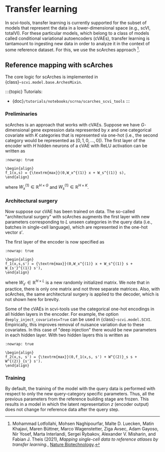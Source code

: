 # Transfer learning

In scvi-tools, transfer learning is currently supported for the subset of models that represent the data
in a lower-dimensional space (e.g., scVI, totalVI). For these particular models, which belong to a class of
models called conditional variational autoencoders (cVAEs), transfer learning
is tantamount to ingesting new data in order to analyze it in the context of some reference dataset.
For this, we use the scArches approach [^ref1].

## Reference mapping with scArches

The core logic for scArches is implemented in {class}`~scvi.model.base.ArchesMixin`.

:::{topic} Tutorials:

-   {doc}`/tutorials/notebooks/scrna/scarches_scvi_tools`
    :::

### Preliminaries

scArches is an approach that works with cVAEs. Suppose we have $G$-dimensional gene expression data represented by $x$ and one categorical covariate with $K$
categories that is represented via one-hot (i.e., the second category would be represented as $[0, 1, 0, ..., 0]$).
The first layer of the encoder with $H$ hidden neurons of a cVAE with ReLU activation can be written as

```{math}
:nowrap: true

\begin{align}
f_1(x,s) = {\textrm{max}}(0,W_x^{(1)} x + W_s^{(1)} s),
\end{align}
```

where $W_x^{(1)} \in \mathbb{R}^{H \times G}$ and $W_s^{(1)} \in \mathbb{R}^{H \times K}$.

### Architectural surgery

Now suppose our cVAE has been trained on data. The so-called "architectural surgery" with scArches augments the first layer with new parameters corresponding
to $L$ unseen categories in the query data (i.e., batches in single-cell language), which are represented in the one-hot vector $s'$.

The first layer of the encoder is now specified as

```{math}
:nowrap: true

\begin{align}
f_1(x,s,s') = {\textrm{max}}(0,W_x^{(1)} x + W_s^{(1)} s + W_{s'}^{(1)} s'),
\end{align}
```

where $W_{s'} \in \mathbb{R}^{H \times L}$ is a new randomly initialized matrix.
We note that in practice, there is only one matrix and not three separate matrices.
Also, with scArches, the same architectural surgery is applied to the decoder, which is not shown here for brevity.

Some of the cVAEs in scvi-tools use the categorical one-hot encodings in all hidden layers in the encoder.
For example, the option `deeply_inject_covariates=True` can be used in {class}`~scvi.model.SCVI`.
Empirically, this improves removal of nuisance variation due to these covariates.
In this case of "deep injection" there would be new parameters in each hidden layer. With two hidden layers
this is written as

```{math}
:nowrap: true

\begin{align}
f_2(x,s, s') = {\textrm{max}}(0,f_1(x,s, s') + W^{(2)}_s s + W^{(2)}_{s'} s').
\end{align}
```

### Training

By default, the training of the model with the query data is performed with respect to only the new query-category specific parameters.
Thus, all the previous parameters from the reference building stage are frozen.
This results in a model in which the latent representation $z$ (encoder output) does not change for reference data after the
query step.

[^ref1]:
    Mohammad Lotfollahi, Mohsen Naghipourfar, Malte D. Luecken, Matin Khajavi, Maren Büttner, Marco Wagenstetter, Ziga Avsec, Adam Gayoso, Nir Yosef, Marta Interlandi, Sergei Rybakov, Alexander V. Misharin, and Fabian J. Theis (2021),
    _Mapping single-cell data to reference atlases by transfer learning._,
    [Nature Biotechnology](https://www.nature.com/articles/s41587-021-01001-7).
